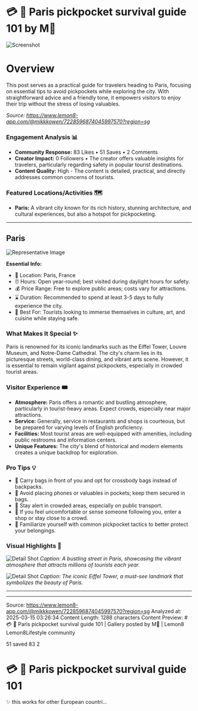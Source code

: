 # 💳 🥷 Paris pickpocket survival guide 101 by M🐹

![Screenshot](../metadata/a5465d72a1aabeb0.png)

# Overview

This post serves as a practical guide for travelers heading to Paris, focusing on essential tips to avoid pickpockets while exploring the city. With straightforward advice and a friendly tone, it empowers visitors to enjoy their trip without the stress of losing valuables.

_Source: https://www.lemon8-app.com/@mikkkowen/7228596874045997570?region=sg_

### Engagement Analysis 📊

- **Community Response:** 83 Likes • 51 Saves • 2 Comments
- **Creator Impact:** 0 Followers • The creator offers valuable insights for travelers, particularly regarding safety in popular tourist destinations.
- **Content Quality:** High - The content is detailed, practical, and directly addresses common concerns of tourists.

### Featured Locations/Activities 🗺

- **Paris:** A vibrant city known for its rich history, stunning architecture, and cultural experiences, but also a hotspot for pickpocketing.

---

## Paris

![Representative Image](https://tiktokcdn.com/image_url)

**Essential Info:**

- 📍 Location: Paris, France
- ⏰ Hours: Open year-round; best visited during daylight hours for safety.
- 💰 Price Range: Free to explore public areas; costs vary for attractions.
- ⌛ Duration: Recommended to spend at least 3-5 days to fully experience the city.
- 🎯 Best For: Tourists looking to immerse themselves in culture, art, and cuisine while staying safe.

### What Makes It Special ✨

Paris is renowned for its iconic landmarks such as the Eiffel Tower, Louvre Museum, and Notre-Dame Cathedral. The city's charm lies in its picturesque streets, world-class dining, and vibrant arts scene. However, it is essential to remain vigilant against pickpockets, especially in crowded tourist areas.

### Visitor Experience 🎟

- **Atmosphere:** Paris offers a romantic and bustling atmosphere, particularly in tourist-heavy areas. Expect crowds, especially near major attractions.
- **Service:** Generally, service in restaurants and shops is courteous, but be prepared for varying levels of English proficiency.
- **Facilities:** Most tourist areas are well-equipped with amenities, including public restrooms and information centers.
- **Unique Features:** The city's blend of historical and modern elements creates a unique backdrop for exploration.

### Pro Tips 💡

- 🎯 Carry bags in front of you and opt for crossbody bags instead of backpacks.
- 🎯 Avoid placing phones or valuables in pockets; keep them secured in bags.
- 🎯 Stay alert in crowded areas, especially on public transport.
- 🎯 If you feel uncomfortable or sense someone following you, enter a shop or stay close to a crowd.
- 🎯 Familiarize yourself with common pickpocket tactics to better protect your belongings.

### Visual Highlights 📸

![Detail Shot](https://tiktokcdn.com/image_url)
_Caption: A bustling street in Paris, showcasing the vibrant atmosphere that attracts millions of tourists each year._

![Detail Shot](https://tiktokcdn.com/image_url)
_Caption: The iconic Eiffel Tower, a must-see landmark that symbolizes the beauty of Paris._

---

---

Source: https://www.lemon8-app.com/@mikkkowen/7228596874045997570?region=sg
Analyzed at: 2025-03-15 03:26:34
Content Length: 1288 characters
Content Preview: # 💳 🥷 Paris pickpocket survival guide 101 | Gallery posted by M🐹 | Lemon8
Lemon8Lifestyle community

51 saved
83
2

# 💳 🥷 Paris pickpocket survival guide 101

✨ this works for other European countri...
